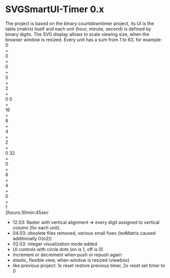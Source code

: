 # SVGSmartUI-Timer 0.x

The project is based on the binary countdowntimer project, its UI is the table (matrix) itself and each unit (hour, minute, second) is defined by binary digits. The SVG display allows to scale viewing size, when the browser window is resized.
Every unit has a sum from 1 to 63, for example:<br />
0<br />+<br />0<br />+<br />0<br />+<br />0<br />+<br />2<br />+<br />0 
0<br />+<br />16<br />+<br />8<br />+<br />4<br />+<br />2<br />+<br />0 
32<br />+<br />0<br />+<br />8<br />+<br />4<br />+<br />0<br />+<br />1<br />
2hours:30min:45sec

+ 12.03: Raster with vertical alignment => every digit assigned to vertical column (for each unit). 
+ 04.03: obsolete files removed, various small fixes (ledMatrix caused additionally O(n2))
+ 02.03: integer visualization mode added
+ UI controls with circle dots (on is 1, off is 0)
+ increment or decrement when push or repush again
+ elastic, flexible view, when window is resized (viewbox)
+ like previous project: 1x reset restore previous timer, 2x reset set timer to 0